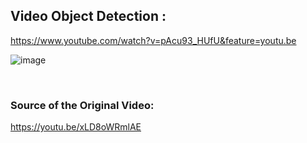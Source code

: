 ## Video Object Detection :  


https://www.youtube.com/watch?v=pAcu93_HUfU&feature=youtu.be  

![image](https://user-images.githubusercontent.com/79921374/120106464-fd5ec100-c197-11eb-9cd3-d77a23ef0796.png)

<br>

### Source of the Original Video:  
https://youtu.be/xLD8oWRmlAE
